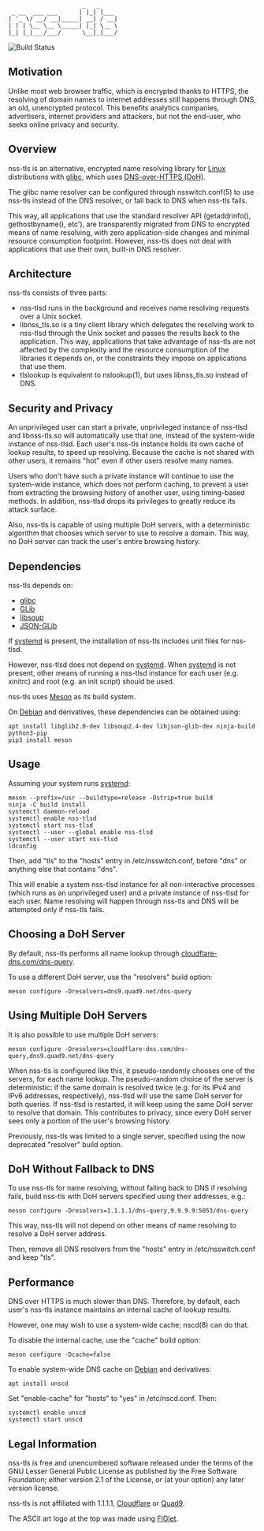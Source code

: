 ```
                     _   _
 _ __  ___ ___      | |_| |___
| '_ \/ __/ __|_____| __| / __|
| | | \__ \__ \_____| |_| \__ \
|_| |_|___/___/      \__|_|___/
```

![Build Status](https://codebuild.us-east-1.amazonaws.com/badges?uuid=eyJlbmNyeXB0ZWREYXRhIjoiUzM4dGlsK2dPMmdoRkNQcjRjSU1JVmJENHNCTFFHVzVXSUQ0eWw2ajhYZVU3d0hhb2s0d0pzdzNNZUxSenc2Y1J3VmNyak9Udy91cUVsazlOR1h4WWJZPSIsIml2UGFyYW1ldGVyU3BlYyI6IjdFTWxobnVDRVVLbWNkUEYiLCJtYXRlcmlhbFNldFNlcmlhbCI6MX0%3D&branch=master)

## Motivation

Unlike most web browser traffic, which is encrypted thanks to HTTPS, the resolving of domain names to internet addresses still happens through DNS, an old, unencrypted protocol. This benefits analytics companies, advertisers, internet providers and attackers, but not the end-user, who seeks online privacy and security.

## Overview

nss-tls is an alternative, encrypted name resolving library for [Linux](http://www.kernel.org/) distributions with [glibc](https://www.gnu.org/software/libc/), which uses [DNS-over-HTTPS (DoH)](https://tools.ietf.org/html/rfc8484).

The glibc name resolver can be configured through nsswitch.conf(5) to use nss-tls instead of the DNS resolver, or fall back to DNS when nss-tls fails.

This way, all applications that use the standard resolver API (getaddrinfo(), gethostbyname(), etc'), are transparently migrated from DNS to encrypted means of name resolving, with zero application-side changes and minimal resource consumption footprint. However, nss-tls does not deal with applications that use their own, built-in DNS resolver.

## Architecture

nss-tls consists of three parts:

* nss-tlsd runs in the background and receives name resolving requests over a Unix socket.
* libnss_tls.so is a tiny client library which delegates the resolving work to nss-tlsd through the Unix socket and passes the results back to the application. This way, applications that take advantage of nss-tls are not affected by the complexity and the resource consumption of the libraries it depends on, or the constraints they impose on applications that use them.
* tlslookup is equivalent to nslookup(1), but uses libnss_tls.so instead of DNS.

## Security and Privacy

An unprivileged user can start a private, unprivileged instance of nss-tlsd and libnss-tls.so will automatically use that one, instead of the system-wide instance of nss-tlsd. Each user's nss-tls instance holds its own cache of lookup results, to speed up resolving. Because the cache is not shared with other users, it remains "hot" even if other users resolve many names.

Users who don't have such a private instance will continue to use the system-wide instance, which does not perform caching, to prevent a user from extracting the browsing history of another user, using timing-based methods. In addition, nss-tlsd drops its privileges to greatly reduce its attack surface.

Also, nss-tls is capable of using multiple DoH servers, with a deterministic algorithm that chooses which server to use to resolve a domain. This way, no DoH server can track the user's entire browsing history.

## Dependencies

nss-tls depends on:
* [glibc](https://www.gnu.org/software/libc/)
* [GLib](https://wiki.gnome.org/Projects/GLib)
* [libsoup](https://wiki.gnome.org/Projects/libsoup)
* [JSON-GLib](https://wiki.gnome.org/Projects/JsonGlib)

If [systemd](https://www.freedesktop.org/wiki/Software/systemd/) is present, the installation of nss-tls includes unit files for nss-tlsd.

However, nss-tlsd does not depend on [systemd](https://www.freedesktop.org/wiki/Software/systemd/). When [systemd](https://www.freedesktop.org/wiki/Software/systemd/) is not present, other means of running a nss-tlsd instance for each user (e.g. xinitrc) and root (e.g. an init script) should be used.

nss-tls uses [Meson](http://mesonbuild.com/) as its build system.

On [Debian](http://www.debian.org/) and derivatives, these dependencies can be obtained using:

    apt install libglib2.0-dev libsoup2.4-dev libjson-glib-dev ninja-build python3-pip
    pip3 install meson

## Usage

Assuming your system runs [systemd](https://www.freedesktop.org/wiki/Software/systemd/):

    meson --prefix=/usr --buildtype=release -Dstrip=true build
    ninja -C build install
    systemctl daemon-reload
    systemctl enable nss-tlsd
    systemctl start nss-tlsd
    systemctl --user --global enable nss-tlsd
    systemctl --user start nss-tlsd
    ldconfig

Then, add "tls" to the "hosts" entry in /etc/nsswitch.conf, before "dns" or anything else that contains "dns".

This will enable a system nss-tlsd instance for all non-interactive processes (which runs as an unprivileged user) and a private instance of nss-tlsd for each user. Name resolving will happen through nss-tls and DNS will be attempted only if nss-tls fails.

## Choosing a DoH Server

By default, nss-tls performs all name lookup through [cloudflare-dns.com/dns-query](https://developers.cloudflare.com/1.1.1.1/dns-over-https/).

To use a different DoH server, use the "resolvers" build option:

    meson configure -Dresolvers=dns9.quad9.net/dns-query

## Using Multiple DoH Servers

It is also possible to use multiple DoH servers:

    meson configure -Dresolvers=cloudflare-dns.com/dns-query,dns9.quad9.net/dns-query

When nss-tls is configured like this, it pseudo-randomly chooses one of the servers, for each name lookup. The pseudo-random choice of the server is deterministic: if the same domain is resolved twice (e.g. for its IPv4 and IPv6 addresses, respectively), nss-tlsd will use the same DoH server for both queries. If nss-tlsd is restarted, it will keep using the same DoH server to resolve that domain. This contributes to privacy, since every DoH server sees only a portion of the user's browsing history.

Previously, nss-tls was limited to a single server, specified using the now deprecated "resolver" build option.

## DoH Without Fallback to DNS

To use nss-tls for name resolving, without falling back to DNS if resolving fails, build nss-tls with DoH servers specified using their addresses, e.g.:

    meson configure -Dresolvers=1.1.1.1/dns-query,9.9.9.9:5053/dns-query

This way, nss-tls will not depend on other means of name resolving to resolve a DoH server address.

Then, remove all DNS resolvers from the "hosts" entry in /etc/nsswitch.conf and keep "tls".

## Performance

DNS over HTTPS is much slower than DNS. Therefore, by default, each user's nss-tls instance maintains an internal cache of lookup results.

However, one may wish to use a system-wide cache; nscd(8) can do that.

To disable the internal cache, use the "cache" build option:

    meson configure -Dcache=false

To enable system-wide DNS cache on [Debian](http://www.debian.org/) and derivatives:

    apt install unscd

Set "enable-cache" for "hosts" to "yes" in /etc/nscd.conf. Then:

    systemctl enable unscd
    systemctl start unscd

## Legal Information

nss-tls is free and unencumbered software released under the terms of the GNU Lesser General Public License as published by the Free Software Foundation; either version 2.1 of the License, or (at your option) any later version license.

nss-tls is not affiliated with 1.1.1.1, [Cloudflare](https://www.cloudflare.com/) or [Quad9](https://www.quad9.net/).

The ASCII art logo at the top was made using [FIGlet](http://www.figlet.org/).
